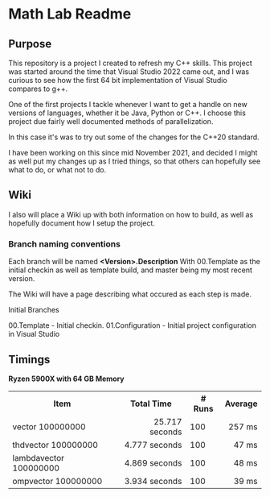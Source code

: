 # Math Lab Readme

## Purpose
This repository is a project I created to refresh my C++ skills.  This project was started around the time that Visual Studio 2022 came out, and I was curious to see how the first 64 bit implementation of Visual Studio compares to g++.

One of the first projects I tackle whenever I want to get a handle on new versions of languages, whether it be Java, Python or C++. I choose this project due fairly well documented methods of parallelization.

In this case it's was to try out some of the changes for the C++20 standard.

I have been working on this since mid November 2021, and decided I might as well put my changes up as I tried things, so that others can hopefully see what to do, or what not to do.

## Wiki

I also will place a Wiki up with both information on how to build, as well as hopefully document how I setup the project.

### Branch naming conventions

Each branch will be named **&lt;Version>.Description** With 00.Template as the initial checkin as well as template build, and master being my most recent version.

The Wiki will have a page describing what occured as each step is made.

Initial Branches

00.Template - Initial checkin.
01.Configuration - Initial project configuration in Visual Studio


## Timings

**Ryzen 5900X with 64 GB Memory**

<table>
<tr><th>Item</th><th>Total Time</th><th># Runs</th><th>Average</th></th>
<tr><td>vector 100000000</td><td style="text-align:right">25.717 seconds</td><td>100</td><td style="text-align:right">257 ms</td></tr>
<tr><td>thdvector 100000000</td><td style="text-align:right">4.777 seconds</td><td>100</td><td style="text-align:right">47 ms</td></tr>
<tr><td>lambdavector 100000000</td><td style="text-align:right">4.869 seconds</td><td>100</td><td style="text-align:right">48 ms</td></tr>
<td>ompvector 100000000</td><td style="text-align:right">3.934 seconds</td><td>100</td><td style="text-align:right">39 ms</td></tr>
</table>
